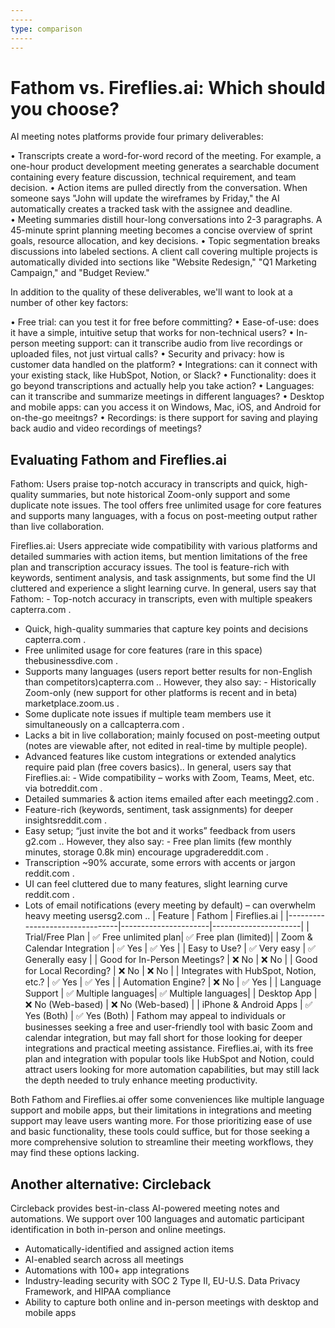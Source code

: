 ```yaml
---
-----
type: comparison
-----
---
```


# Fathom vs. Fireflies.ai: Which should you choose?
AI meeting notes platforms provide four primary deliverables:

• Transcripts create a word-for-word record of the meeting. For example, a one-hour product development meeting generates a searchable document containing every feature discussion, technical requirement, and team decision.
• Action items are pulled directly from the conversation. When someone says "John will update the wireframes by Friday," the AI automatically creates a tracked task with the assignee and deadline.
• Meeting summaries distill hour-long conversations into 2-3 paragraphs. A 45-minute sprint planning meeting becomes a concise overview of sprint goals, resource allocation, and key decisions.
• Topic segmentation breaks discussions into labeled sections. A client call covering multiple projects is automatically divided into sections like "Website Redesign," "Q1 Marketing Campaign," and "Budget Review."

In addition to the quality of these deliverables, we'll want to look at a number of other key factors:

• Free trial: can you test it for free before committing?
• Ease-of-use: does it have a simple, intuitive setup that works for non-technical users?
• In-person meeting support: can it transcribe audio from live recordings or uploaded files, not just virtual calls?
• Security and privacy: how is customer data handled on the platform?
• Integrations: can it connect with your existing stack, like HubSpot, Notion, or Slack?
• Functionality: does it go beyond transcriptions and actually help you take action?
• Languages: can it transcribe and summarize meetings in different languages?
• Desktop and mobile apps: can you access it on Windows, Mac, iOS, and Android for on-the-go meeitngs?
• Recordings: is there support for saving and playing back audio and video recordings of meetings?
## Evaluating Fathom and Fireflies.ai
Fathom: Users praise top-notch accuracy in transcripts and quick, high-quality summaries, but note historical Zoom-only support and some duplicate note issues. The tool offers free unlimited usage for core features and supports many languages, with a focus on post-meeting output rather than live collaboration.

Fireflies.ai: Users appreciate wide compatibility with various platforms and detailed summaries with action items, but mention limitations of the free plan and transcription accuracy issues. The tool is feature-rich with keywords, sentiment analysis, and task assignments, but some find the UI cluttered and experience a slight learning curve.
In general, users say that Fathom: - Top-notch accuracy in transcripts, even with multiple speakers​capterra.com
.
- Quick, high-quality summaries that capture key points and decisions​capterra.com
.
- Free unlimited usage for core features (rare in this space)​thebusinessdive.com
.
- Supports many languages (users report better results for non-English than competitors)​capterra.com
.. However, they also say: - Historically Zoom-only (new support for other platforms is recent and in beta)​marketplace.zoom.us
.
- Some duplicate note issues if multiple team members use it simultaneously on a call​capterra.com
.
- Lacks a bit in live collaboration; mainly focused on post-meeting output (notes are viewable after, not edited in real-time by multiple people).
- Advanced features like custom integrations or extended analytics require paid plan (free covers basics)..
In general, users say that Fireflies.ai: - Wide compatibility – works with Zoom, Teams, Meet, etc. via bot​reddit.com
.
- Detailed summaries & action items emailed after each meeting​g2.com
.
- Feature-rich (keywords, sentiment, task assignments) for deeper insights​reddit.com
.
- Easy setup; “just invite the bot and it works” feedback from users​g2.com
.. However, they also say: - Free plan limits (few monthly minutes, storage 0.8k min) encourage upgrade​reddit.com
.
- Transcription ~90% accurate, some errors with accents or jargon​reddit.com
.
- UI can feel cluttered due to many features, slight learning curve​reddit.com
.
- Lots of email notifications (every meeting by default) – can overwhelm heavy meeting users​g2.com
..
| Feature                        | Fathom               | Fireflies.ai         |
|--------------------------------|----------------------|----------------------|
| Trial/Free Plan                | ✅ Free unlimited plan| ✅ Free plan (limited)|
| Zoom & Calendar Integration    | ✅ Yes               | ✅ Yes               |
| Easy to Use?                   | ✅ Very easy         | ✅ Generally easy    |
| Good for In-Person Meetings?   | ❌ No                | ❌ No                |
| Good for Local Recording?      | ❌ No                | ❌ No                |
| Integrates with HubSpot, Notion, etc.? | ✅ Yes         | ✅ Yes               |
| Automation Engine?             | ❌ No                | ✅ Yes               |
| Language Support               | ✅ Multiple languages| ✅ Multiple languages|
| Desktop App                    | ❌ No (Web-based)    | ❌ No (Web-based)    |
| iPhone & Android Apps          | ✅ Yes (Both)        | ✅ Yes (Both)        |
Fathom may appeal to individuals or businesses seeking a free and user-friendly tool with basic Zoom and calendar integration, but may fall short for those looking for deeper integrations and practical meeting assistance. Fireflies.ai, with its free plan and integration with popular tools like HubSpot and Notion, could attract users looking for more automation capabilities, but may still lack the depth needed to truly enhance meeting productivity.

Both Fathom and Fireflies.ai offer some conveniences like multiple language support and mobile apps, but their limitations in integrations and meeting support may leave users wanting more. For those prioritizing ease of use and basic functionality, these tools could suffice, but for those seeking a more comprehensive solution to streamline their meeting workflows, they may find these options lacking.
## Another alternative: Circleback
Circleback provides best-in-class AI-powered meeting notes and automations. We support over 100 languages and automatic participant identification in both in-person and online meetings.


* Automatically-identified and assigned action items
* AI-enabled search across all meetings
* Automations with 100+ app integrations
* Industry-leading security with SOC 2 Type II, EU-U.S. Data Privacy Framework, and HIPAA compliance
* Ability to capture both online and in-person meetings with desktop and mobile apps